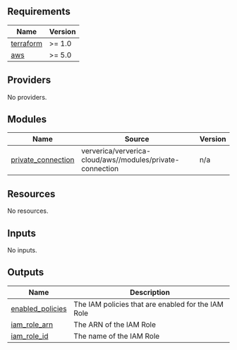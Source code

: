 ## Requirements

| Name | Version |
|------|---------|
| <a name="requirement_terraform"></a> [terraform](#requirement\_terraform) | >= 1.0 |
| <a name="requirement_aws"></a> [aws](#requirement\_aws) | >= 5.0 |

## Providers

No providers.

## Modules

| Name | Source | Version |
|------|--------|---------|
| <a name="module_private_connection"></a> [private\_connection](#module\_private\_connection) | ververica/ververica-cloud/aws//modules/private-connection | n/a |

## Resources

No resources.

## Inputs

No inputs.

## Outputs

| Name | Description |
|------|-------------|
| <a name="output_enabled_policies"></a> [enabled\_policies](#output\_enabled\_policies) | The IAM policies that are enabled for the IAM Role |
| <a name="output_iam_role_arn"></a> [iam\_role\_arn](#output\_iam\_role\_arn) | The ARN of the IAM Role |
| <a name="output_iam_role_id"></a> [iam\_role\_id](#output\_iam\_role\_id) | The name of the IAM Role |

